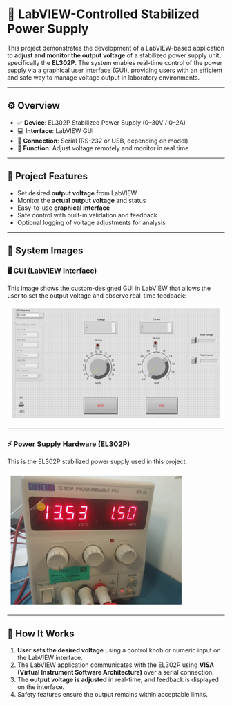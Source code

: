 # 🔧 LabVIEW-Controlled Stabilized Power Supply

This project demonstrates the development of a LabVIEW-based application to **adjust and monitor the output voltage** of a stabilized power supply unit, specifically the **EL302P**. The system enables real-time control of the power supply via a graphical user interface (GUI), providing users with an efficient and safe way to manage voltage output in laboratory environments.

---

## ⚙️ Overview

- ✅ **Device**: EL302P Stabilized Power Supply (0–30V / 0–2A)
- 💻 **Interface**: LabVIEW GUI
- 🔌 **Connection**: Serial (RS-232 or USB, depending on model)
- 🎯 **Function**: Adjust voltage remotely and monitor in real time

---

## 🧩 Project Features

- Set desired **output voltage** from LabVIEW
- Monitor the **actual output voltage** and status
- Easy-to-use **graphical interface**
- Safe control with built-in validation and feedback
- Optional logging of voltage adjustments for analysis

---

## 📸 System Images

### 🖥️ GUI (LabVIEW Interface)

This image shows the custom-designed GUI in LabVIEW that allows the user to set the output voltage and observe real-time feedback:

![LabVIEW GUI](gui.png)

---

### ⚡ Power Supply Hardware (EL302P)

This is the EL302P stabilized power supply used in this project:

![Power Supply](alimentation.png)

---

## 🔄 How It Works

1. **User sets the desired voltage** using a control knob or numeric input on the LabVIEW interface.
2. The LabVIEW application communicates with the EL302P using **VISA (Virtual Instrument Software Architecture)** over a serial connection.
3. The **output voltage is adjusted** in real-time, and feedback is displayed on the interface.
4. Safety features ensure the output remains within acceptable limits.

